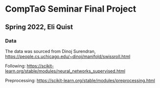# CompTaG Seminar Final Project

## Spring 2022, Eli Quist

### Data
The data was sourced from Dinoj Surendran, https://people.cs.uchicago.edu/~dinoj/manifold/swissroll.html

Following:
https://scikit-learn.org/stable/modules/neural_networks_supervised.html

Preprocessing:
https://scikit-learn.org/stable/modules/preprocessing.html